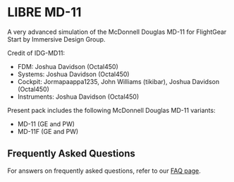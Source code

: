 # LIBRE MD-11
A very advanced simulation of the McDonnell Douglas MD-11 for FlightGear Start by Immersive Design Group.

Credit of IDG-MD11:
- FDM: Joshua Davidson (Octal450)
- Systems: Joshua Davidson (Octal450)
- Cockpit: Jormapaappa1235, John Williams (tikibar), Joshua Davidson (Octal450)
- Instruments: Joshua Davidson (Octal450)

Present pack includes the following McDonnell Douglas MD-11 variants:
- MD-11 (GE and PW)
- MD-11F (GE and PW)

## Frequently Asked Questions
For answers on frequently asked questions, refer to our [FAQ page](https://github.com/www2000/LIBRE-MD-11/blob/master/FAQ.md).

